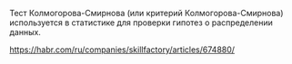 Тест Колмогорова-Смирнова (или критерий Колмогорова-Смирнова) используется в статистике для проверки гипотез о распределении данных.

https://habr.com/ru/companies/skillfactory/articles/674880/